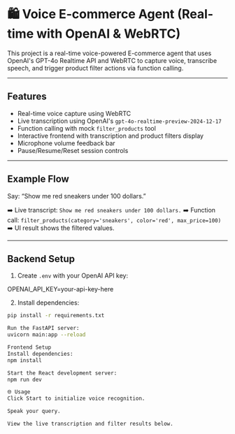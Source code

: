 # 🛍️ Voice E-commerce Agent (Real-time with OpenAI & WebRTC)

This project is a real-time voice-powered E-commerce agent that uses OpenAI's GPT-4o Realtime API and WebRTC to capture voice, transcribe speech, and trigger product filter actions via function calling.

---

## Features

- Real-time voice capture using WebRTC
- Live transcription using OpenAI's `gpt-4o-realtime-preview-2024-12-17`
- Function calling with mock `filter_products` tool
- Interactive frontend with transcription and product filters display
- Microphone volume feedback bar
- Pause/Resume/Reset session controls

---


## Example Flow

Say: “Show me red sneakers under 100 dollars.”

➡️ Live transcript: `Show me red sneakers under 100 dollars.`
➡️ Function call: `filter_products(category='sneakers', color='red', max_price=100)`
➡️ UI result shows the filtered values.

---

## Backend Setup

1. Create `.env` with your OpenAI API key:

OPENAI_API_KEY=your-api-key-here

2. Install dependencies:

```bash
pip install -r requirements.txt

Run the FastAPI server:
uvicorn main:app --reload

Frontend Setup
Install dependencies:
npm install

Start the React development server:
npm run dev

🌐 Usage
Click Start to initialize voice recognition.

Speak your query.

View the live transcription and filter results below.

```
